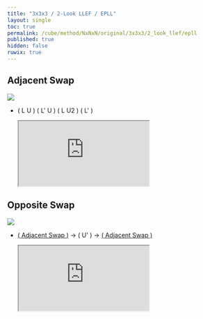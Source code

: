 ```yaml
---
title: "3x3x3 / 2-Look LLEF / EPLL"
layout: single
toc: true
permalink: /cube/method/NxNxN/original/3x3x3/2_look_llef/epll
published: true
hidden: false
ruwix: true
---
```


<head>
  <base target="_blank">
</head>



## Adjacent Swap

<a href="https://logiqx.github.io/cubing-algs/html/2lllef.html#case-Adj">
  <img
    class = "rotate"
    deg   = 270
    src   = "https://www.speedsolving.com/wiki/images/f/fc/LLE_OA.jpg"
  />
</a>

- ( L U ) ( L' U ) ( L U2 ) ( L' )

  <iframe
    src = "https://ruwix.com/widget/3d/?alg=L%20U%20L'%20U%20L%20U2%20L'&colored=U*/em&solved=U-&hover=9&speed=500&flags=canvas"
  ></iframe>



## Opposite Swap

<a href="https://logiqx.github.io/cubing-algs/html/2lllef.html#case-Opp">
  <img
    src = "https://www.speedsolving.com/wiki/images/3/3a/LLE_OO.jpg"
  />
</a>

- [( Adjacent Swap )](#adjacent-swap) -> ( U' ) -> [( Adjacent Swap )](#adjacent-swap)

  <iframe
    src = "https://ruwix.com/widget/3d/?alg=L%20U%20L'%20U%20L%20U2%20L'%20U'%20L%20U%20L'%20U%20L%20U2%20L'&colored=U*/em&solved=U-&hover=9&speed=500&flags=canvas"
  ></iframe>

